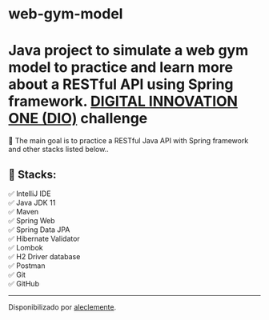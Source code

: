 # web-gym-model

<h1> Java project to simulate a web gym model to practice and learn more about a RESTful API using Spring framework. <strong><a href="https://web.digitalinnovation.one/">DIGITAL INNOVATION ONE (DIO)</a></strong> challenge</h1>

<p>💎 The main goal is to practice a RESTful Java API with Spring framework and other stacks listed below.. </p>

<h2>🛑 Stacks:</h2>

<p>
✅ IntelliJ IDE<br>
✅ Java JDK 11<br>
✅ Maven<br>
✅ Spring Web<br>
✅ Spring Data JPA<br>
✅ Hibernate Validator<br>
✅ Lombok<br>
✅ H2 Driver database<br>
✅ Postman<br>
✅ Git<br>
✅ GitHub<br>
</p>

------------

Disponibilizado por [aleclemente](https://www.linkedin.com/in/aleclemente/ "aleclemente").
